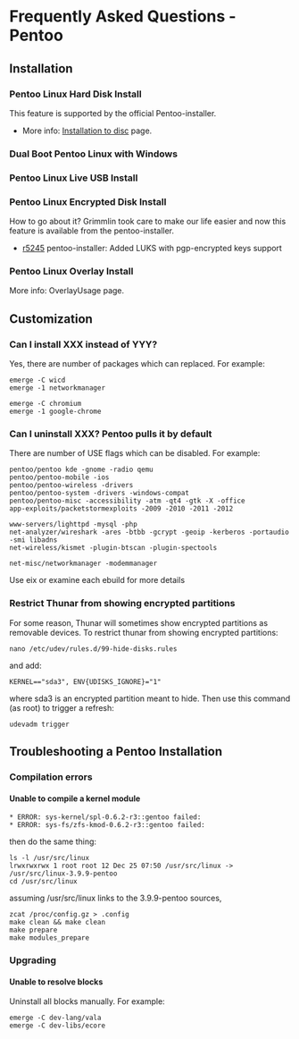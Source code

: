 # Frequently Asked Questions - Pentoo #


## Installation ##

### Pentoo Linux Hard Disk Install ###
This feature is supported by the official Pentoo-installer.
  * More info: [Installation to disc](https://code.google.com/p/pentoo/wiki/PentooInstaller) page.
### Dual Boot Pentoo Linux with Windows ###
### Pentoo Linux Live USB Install ###
### Pentoo Linux Encrypted Disk Install ###
How to go about it? Grimmlin took care to make our life easier and now this feature is available from the pentoo-installer.
  * [r5245](https://code.google.com/p/pentoo/source/detail?r=5245) pentoo-installer: Added LUKS with pgp-encrypted keys support
### Pentoo Linux Overlay Install ###
More info: OverlayUsage page.

## Customization ##
### Can I install XXX instead of YYY? ###
Yes, there are number of packages which can replaced. For example:
```
emerge -C wicd
emerge -1 networkmanager
```

```
emerge -C chromium
emerge -1 google-chrome
```

### Can I uninstall XXX? Pentoo pulls it by default ###
There are number of USE flags which can be disabled. For example:
```
pentoo/pentoo kde -gnome -radio qemu
pentoo/pentoo-mobile -ios
pentoo/pentoo-wireless -drivers
pentoo/pentoo-system -drivers -windows-compat
pentoo/pentoo-misc -accessibility -atm -qt4 -gtk -X -office
app-exploits/packetstormexploits -2009 -2010 -2011 -2012

www-servers/lighttpd -mysql -php
net-analyzer/wireshark -ares -btbb -gcrypt -geoip -kerberos -portaudio -smi libadns
net-wireless/kismet -plugin-btscan -plugin-spectools

net-misc/networkmanager -modemmanager

```

Use eix or examine each ebuild for more details

### Restrict Thunar from showing encrypted partitions ###
For some reason, Thunar will sometimes show encrypted partitions as removable devices. To restrict thunar from showing encrypted partitions:
```
nano /etc/udev/rules.d/99-hide-disks.rules 
```
and add:
```
KERNEL=="sda3", ENV{UDISKS_IGNORE}="1"
```
where sda3 is an encrypted partition meant to hide.
Then use this command (as root) to trigger a refresh:
```
udevadm trigger
```
## Troubleshooting a Pentoo Installation ##
### Compilation errors ###

#### Unable to compile a kernel module ####
```
* ERROR: sys-kernel/spl-0.6.2-r3::gentoo failed:
* ERROR: sys-fs/zfs-kmod-0.6.2-r3::gentoo failed:
```

then do the same thing:
```
ls -l /usr/src/linux
lrwxrwxrwx 1 root root 12 Dec 25 07:50 /usr/src/linux -> /usr/src/linux-3.9.9-pentoo
cd /usr/src/linux
```
assuming /usr/src/linux links to the 3.9.9-pentoo sources,
```
zcat /proc/config.gz > .config
make clean && make clean
make prepare
make modules_prepare
```

### Upgrading ###
#### Unable to resolve blocks ####
Uninstall all blocks manually. For example:
```
emerge -C dev-lang/vala
emerge -C dev-libs/ecore
```